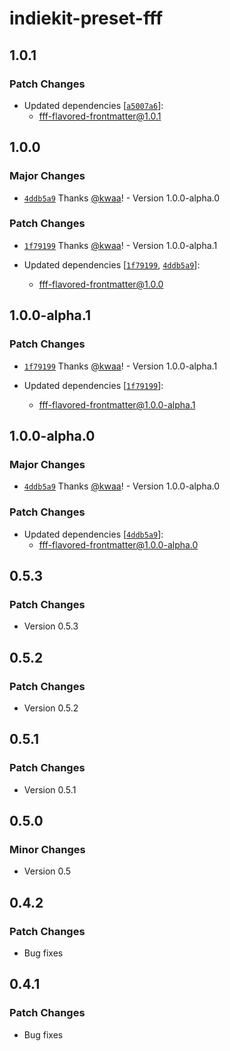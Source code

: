 # indiekit-preset-fff

## 1.0.1

### Patch Changes

- Updated dependencies [[`a5007a6`](https://github.com/importantimport/fff/commit/a5007a640af3f52ea165764bcdbf7cee02e6fc42)]:
  - fff-flavored-frontmatter@1.0.1

## 1.0.0

### Major Changes

- [`4ddb5a9`](https://github.com/importantimport/fff/commit/4ddb5a98b09e51a1bce688a5766e6da6b9912f9c) Thanks [@kwaa](https://github.com/kwaa)! - Version 1.0.0-alpha.0

### Patch Changes

- [`1f79199`](https://github.com/importantimport/fff/commit/1f79199352cb33554b8bdef19c0dee96d2f61320) Thanks [@kwaa](https://github.com/kwaa)! - Version 1.0.0-alpha.1

- Updated dependencies [[`1f79199`](https://github.com/importantimport/fff/commit/1f79199352cb33554b8bdef19c0dee96d2f61320), [`4ddb5a9`](https://github.com/importantimport/fff/commit/4ddb5a98b09e51a1bce688a5766e6da6b9912f9c)]:
  - fff-flavored-frontmatter@1.0.0

## 1.0.0-alpha.1

### Patch Changes

- [`1f79199`](https://github.com/importantimport/fff/commit/1f79199352cb33554b8bdef19c0dee96d2f61320) Thanks [@kwaa](https://github.com/kwaa)! - Version 1.0.0-alpha.1

- Updated dependencies [[`1f79199`](https://github.com/importantimport/fff/commit/1f79199352cb33554b8bdef19c0dee96d2f61320)]:
  - fff-flavored-frontmatter@1.0.0-alpha.1

## 1.0.0-alpha.0

### Major Changes

- [`4ddb5a9`](https://github.com/importantimport/fff/commit/4ddb5a98b09e51a1bce688a5766e6da6b9912f9c) Thanks [@kwaa](https://github.com/kwaa)! - Version 1.0.0-alpha.0

### Patch Changes

- Updated dependencies [[`4ddb5a9`](https://github.com/importantimport/fff/commit/4ddb5a98b09e51a1bce688a5766e6da6b9912f9c)]:
  - fff-flavored-frontmatter@1.0.0-alpha.0

## 0.5.3

### Patch Changes

- Version 0.5.3

## 0.5.2

### Patch Changes

- Version 0.5.2

## 0.5.1

### Patch Changes

- Version 0.5.1

## 0.5.0

### Minor Changes

- Version 0.5

## 0.4.2

### Patch Changes

- Bug fixes

## 0.4.1

### Patch Changes

- Bug fixes
